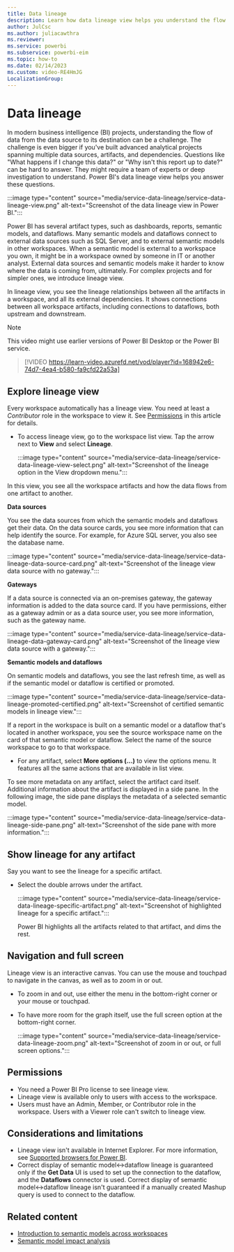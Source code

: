 ```yaml
---
title: Data lineage
description: Learn how data lineage view helps you understand the flow of data from the data source to its destination.
author: JulCsc
ms.author: juliacawthra
ms.reviewer: 
ms.service: powerbi
ms.subservice: powerbi-eim
ms.topic: how-to
ms.date: 02/14/2023
ms.custom: video-RE4HmJG
LocalizationGroup: 
---
```


# Data lineage

In modern business intelligence (BI) projects, understanding the flow of data from the data source to its destination can be a challenge. The challenge is even bigger if you've built advanced analytical projects spanning multiple data sources, artifacts, and dependencies. Questions like "What happens if I change this data?" or "Why isn't this report up to date?" can be hard to answer. They might require a team of experts or deep investigation to understand. Power BI's data lineage view helps you answer these questions.

:::image type="content" source="media/service-data-lineage/service-data-lineage-view.png" alt-text="Screenshot of the data lineage view in Power BI.":::

Power BI has several artifact types, such as dashboards, reports, semantic models, and dataflows. Many semantic models and dataflows connect to external data sources such as SQL Server, and to external semantic models in other workspaces. When a semantic model is external to a workspace you own, it might be in a workspace owned by someone in IT or another analyst. External data sources and semantic models make it harder to know where the data is coming from, ultimately. For complex projects and for simpler ones, we introduce lineage view.

In lineage view, you see the lineage relationships between all the artifacts in a workspace, and all its external dependencies. It shows connections between all workspace artifacts, including connections to dataflows, both upstream and downstream.

> [!NOTE]  
> This video might use earlier versions of Power BI Desktop or the Power BI service.

> [!VIDEO https://learn-video.azurefd.net/vod/player?id=168942e6-74d7-4ea4-b580-fa9cfd22a53a]

## Explore lineage view

Every workspace automatically has a lineage view. You need at least a *Contributor* role in the workspace to view it. See [Permissions](#permissions) in this article for details.

* To access lineage view, go to the workspace list view. Tap the arrow next to **View** and select **Lineage**.

    :::image type="content" source="media/service-data-lineage/service-data-lineage-view-select.png" alt-text="Screenshot of the lineage option in the View dropdown menu.":::

In this view, you see all the workspace artifacts and how the data flows from one artifact to another.

**Data sources**

You see the data sources from which the semantic models and dataflows get their data. On the data source cards, you see more information that can help identify the source. For example, for Azure SQL server, you also see the database name.

:::image type="content" source="media/service-data-lineage/service-data-lineage-data-source-card.png" alt-text="Screenshot of the lineage view data source with no gateway.":::

**Gateways**

If a data source is connected via an on-premises gateway, the gateway information is added to the data source card. If you have permissions, either as a gateway admin or as a data source user, you see more information, such as the gateway name.

:::image type="content" source="media/service-data-lineage/service-data-lineage-data-gateway-card.png" alt-text="Screenshot of the lineage view data source with a gateway.":::

**Semantic models and dataflows**

On semantic models and dataflows, you see the last refresh time, as well as if the semantic model or dataflow is certified or promoted.

:::image type="content" source="media/service-data-lineage/service-data-lineage-promoted-certified.png" alt-text="Screenshot of certified semantic models in lineage view.":::

If a report in the workspace is built on a semantic model or a dataflow that's located in another workspace, you see the source workspace name on the card of that semantic model or dataflow. Select the name of the source workspace to go to that workspace.

* For any artifact, select **More options (...)** to view the options menu. It features all the same actions that are available in list view.

To see more metadata on any artifact, select the artifact card itself. Additional information about the artifact is displayed in a side pane. In the following image, the side pane displays the metadata of a selected semantic model.

:::image type="content" source="media/service-data-lineage/service-data-lineage-side-pane.png" alt-text="Screenshot of the side pane with more information.":::

## Show lineage for any artifact 

Say you want to see the lineage for a specific artifact.

* Select the double arrows under the artifact.

    :::image type="content" source="media/service-data-lineage/service-data-lineage-specific-artifact.png" alt-text="Screenshot of highlighted lineage for a specific artifact.":::

   Power BI highlights all the artifacts related to that artifact, and dims the rest. 

## Navigation and full screen 

Lineage view is an interactive canvas. You can use the mouse and touchpad to navigate in the canvas, as well as to zoom in or out.

* To zoom in and out, use either the menu in the bottom-right corner or your mouse or touchpad.
* To have more room for the graph itself, use the full screen option at the bottom-right corner. 

    :::image type="content" source="media/service-data-lineage/service-data-lineage-zoom.png" alt-text="Screenshot of zoom in or out, or full screen options.":::

## Permissions

* You need a Power BI Pro license to see lineage view.
* Lineage view is available only to users with access to the workspace.
* Users must have an Admin, Member, or Contributor role in the workspace. Users with a Viewer role can't switch to lineage view.

## Considerations and limitations

* Lineage view isn't available in Internet Explorer. For more information, see [Supported browsers for Power BI](../fundamentals/power-bi-browsers.md).
* Correct display of semantic model<->dataflow lineage is guaranteed only if the **Get Data** UI is used to set up the connection to the dataflow, and the **Dataflows** connector is used. Correct display of semantic model<->dataflow lineage isn't guaranteed if a manually created Mashup query is used to connect to the dataflow.

## Related content

* [Introduction to semantic models across workspaces](../connect-data/service-datasets-across-workspaces.md)
* [Semantic model impact analysis](service-dataset-impact-analysis.md)
